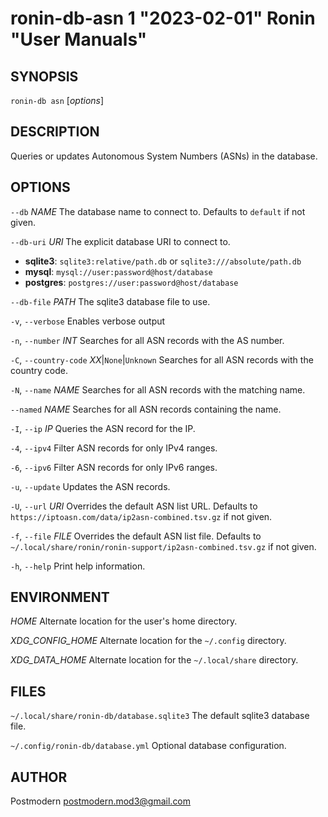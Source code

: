 # ronin-db-asn 1 "2023-02-01" Ronin "User Manuals"

## SYNOPSIS

`ronin-db asn` [*options*]

## DESCRIPTION

Queries or updates Autonomous System Numbers (ASNs) in the database.

## OPTIONS

`--db` *NAME*
  The database name to connect to. Defaults to `default` if not given.

`--db-uri` *URI*
  The explicit database URI to connect to.

  * **sqlite3**: `sqlite3:relative/path.db` or `sqlite3:///absolute/path.db`
  * **mysql**: `mysql://user:password@host/database`
  * **postgres**: `postgres://user:password@host/database`

`--db-file` *PATH*
  The sqlite3 database file to use.

`-v`, `--verbose`
  Enables verbose output

`-n`, `--number` *INT*
  Searches for all ASN records with the AS number.

`-C`, `--country-code` *XX*\|`None`\|`Unknown`
  Searches for all ASN records with the country code.

`-N`, `--name` *NAME*
  Searches for all ASN records with the matching name.

`--named` *NAME*
  Searches for all ASN records containing the name.

`-I`, `--ip` *IP*
  Queries the ASN record for the IP.

`-4`, `--ipv4`
  Filter ASN records for only IPv4 ranges.

`-6`, `--ipv6`
  Filter ASN records for only IPv6 ranges.

`-u`, `--update`
  Updates the ASN records.

`-U`, `--url` *URI*
  Overrides the default ASN list URL.
  Defaults to `https://iptoasn.com/data/ip2asn-combined.tsv.gz` if not given.

`-f`, `--file` *FILE*
  Overrides the default ASN list file.
  Defaults to `~/.local/share/ronin/ronin-support/ip2asn-combined.tsv.gz`
  if not given.

`-h`, `--help`
  Print help information.

## ENVIRONMENT

*HOME*
  Alternate location for the user's home directory.

*XDG_CONFIG_HOME*
  Alternate location for the `~/.config` directory.

*XDG_DATA_HOME*
  Alternate location for the `~/.local/share` directory.

## FILES

`~/.local/share/ronin-db/database.sqlite3`
  The default sqlite3 database file.

`~/.config/ronin-db/database.yml`
  Optional database configuration.

## AUTHOR

Postmodern <postmodern.mod3@gmail.com>

